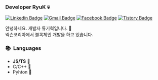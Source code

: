 ### Developer RyuK 💀
[![Linkedin Badge](https://img.shields.io/badge/-LinkedIn-blue?style=flat-square&logo=Linkedin&logoColor=white&link=https://www.linkedin.com/in/ryuchain/)](https://www.linkedin.com/in/ryuchain/) 
[![Gmail Badge](https://img.shields.io/badge/-Gmail-c14438?style=flat-square&logo=Gmail&logoColor=white&link=mailto:ryugihyeok@gmail.com)](mailto:ryugihyeok@gmail.com) 
[![Facebook Badge](https://img.shields.io/badge/-Facebook-1877f2?style=flat-square&logo=facebook&logoColor=white&link=https://facebook.com/Dev.RyuK)](https://facebook.com/Dev.RyuK) 
[![Tistory Badge](https://img.shields.io/badge/-Tistory-orange?style=flat-square&link=https://ryublock.tistory.com/)](https://ryublock.tistory.com/)

안녕하세요. 개발자 류기혁입니다. 👋</br>
넥슨코리아에서 블록체인 개발을 하고 있습니다.</br>

### 📚 &nbsp;Languages
- **JS/TS** 🐥
- C/C++ 🐣
- Pyhton 🐤
